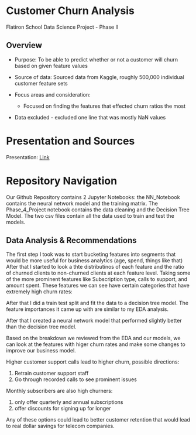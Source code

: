 # Customer Churn Analysis
Flatiron School Data Science Project - Phase II

## Overview
* Purpose: To be able to predict whether or not a customer will churn based on given feature values
* Source of data: Sourced data from Kaggle, roughly 500,000 individual customer feature sets 
* Focus areas and consideration:
  * Focused on finding the features that effected churn ratios the most
  
* Data excluded - excluded one line that was mostly NaN values


 
# Presentation and Sources
Presentation: [Link](https://docs.google.com/presentation/d/1op2-2IenyHfKqqI0heit0fu8pDb4qngjclAbbmKx6ME/edit#slide=id.g2b957eebc62_0_180)



# Repository Navigation
Our Github Repository contains 2 Jupyter Notebooks: the NN_Notebook contains the neural network model and the training matrix. The Phase_4_Project notebook contains the data cleaning and the Decision Tree Model. The two csv files contain all the data used to train and test the models.

## Data Analysis & Recommendations

The first step I took was to start bucketing features into segments that would be more useful for business analytics (age, spend, things like that) After that I started to look a thte distributinos of each feature and the ratio of churned clients to non-churned clients at each feature level. Taking some of the more prominent features like Subscription type, calls to support, and amount spent. These features we can see have certain categories that have extremely high churn rates:




After that I did a train test split and fit the data to a decision tree model. The feature importances it came up with are similar to my EDA analysis.



After that I created a neural network model that performed slightly better than the decision tree model.
 




Based on the breakdown we reviewed from the EDA and our models, we can look at the features with higer churn rates and make some changes to improve our business model.

Higher customer support calls lead to higher churn, possible directions:
  1) Retrain customer support staff
  2) Go through recorded calls to see prominent issues

Monthly subscribers are also high churners:
  1) only offer quarterly and annual subscriptions
  2) offer discounts for signing up for longer
  
  Any of these options could lead to better customer retention that would lead to real dollar savings for telecom companies.



